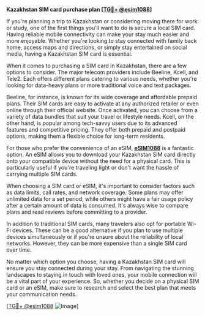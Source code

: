 **Kazakhstan SIM card purchase plan [[TG💪+ @esim1088](https://t.me/s/esim1088)]**

If you're planning a trip to Kazakhstan or considering moving there for work or study, one of the first things you'll want to do is secure a local SIM card. Having reliable mobile connectivity can make your stay much easier and more enjoyable. Whether you're looking to stay connected with family back home, access maps and directions, or simply stay entertained on social media, having a Kazakhstan SIM card is essential.

When it comes to purchasing a SIM card in Kazakhstan, there are a few options to consider. The major telecom providers include Beeline, Kcell, and Tele2. Each offers different plans catering to various needs, whether you're looking for data-heavy plans or more traditional voice and text packages. 

Beeline, for instance, is known for its wide coverage and affordable prepaid plans. Their SIM cards are easy to activate at any authorized retailer or even online through their official website. Once activated, you can choose from a variety of data bundles that suit your travel or lifestyle needs. Kcell, on the other hand, is popular among tech-savvy users due to its advanced features and competitive pricing. They offer both prepaid and postpaid options, making them a flexible choice for long-term residents.

For those who prefer the convenience of an eSIM, **[eSIM1088](https://t.me/s/esim1088)** is a fantastic option. An eSIM allows you to download your Kazakhstan SIM card directly onto your compatible device without the need for a physical card. This is particularly useful if you're traveling light or don't want the hassle of carrying multiple SIM cards. 

When choosing a SIM card or eSIM, it's important to consider factors such as data limits, call rates, and network coverage. Some plans may offer unlimited data for a set period, while others might have a fair usage policy after a certain amount of data is consumed. It's always wise to compare plans and read reviews before committing to a provider.

In addition to traditional SIM cards, many travelers also opt for portable Wi-Fi devices. These can be a good alternative if you plan to use multiple devices simultaneously or if you're unsure about the reliability of local networks. However, they can be more expensive than a single SIM card over time.

No matter which option you choose, having a Kazakhstan SIM card will ensure you stay connected during your stay. From navigating the stunning landscapes to staying in touch with loved ones, your mobile connection will be a vital part of your experience. So, whether you decide on a physical SIM card or an eSIM, make sure to research and select the best plan that meets your communication needs.

[[TG💪+ @esim1088](https://t.me/s/esim1088) ![Image](https://i.postimg.cc/Y0z9fWf4/image.png)]